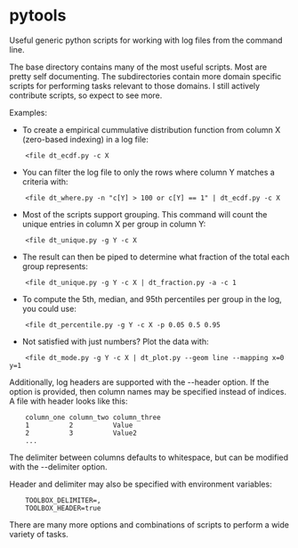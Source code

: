 pytools
=============
Useful generic python scripts for working with log files from the command line.

The base directory contains many of the most useful scripts. Most are pretty self documenting. The subdirectories contain more domain specific scripts for performing tasks relevant to those domains. I still actively contribute scripts, so expect to see more.

Examples:
* To create a empirical cummulative distribution function from column X (zero-based indexing) in a log file:
```
	<file dt_ecdf.py -c X
```
* You can filter the log file to only the rows where column Y matches a criteria with:
```
	<file dt_where.py -n "c[Y] > 100 or c[Y] == 1" | dt_ecdf.py -c X
```
* Most of the scripts support grouping. This command will count the unique entries in column X per group in column Y:
```
	<file dt_unique.py -g Y -c X
```
* The result can then be piped to determine what fraction of the total each group represents:
```
	<file dt_unique.py -g Y -c X | dt_fraction.py -a -c 1
```
* To compute the 5th, median, and 95th percentiles per group in the log, you could use:
```
	<file dt_percentile.py -g Y -c X -p 0.05 0.5 0.95
```
* Not satisfied with just numbers? Plot the data with:
```
	<file dt_mode.py -g Y -c X | dt_plot.py --geom line --mapping x=0 y=1
```

Additionally, log headers are supported with the --header option. If the option is provided, then column names may be specified instead of indices.
A file with header looks like this:
```
	column_one column_two column_three
	1          2          Value
	2          3          Value2
	...
```
The delimiter between columns defaults to whitespace, but can be modified with the --delimiter option. 

Header and delimiter may also be specified with environment variables:
```
	TOOLBOX_DELIMITER=,
	TOOLBOX_HEADER=true
```

There are many more options and combinations of scripts to perform a wide variety of tasks.

